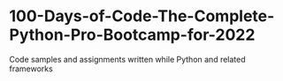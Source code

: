 # 100-Days-of-Code-The-Complete-Python-Pro-Bootcamp-for-2022
Code samples and assignments written while Python and related frameworks
